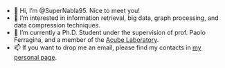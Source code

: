 - 👋 Hi, I’m @SuperNabla95. Nice to meet you!
- 👀 I’m interested in information retrieval, big data, graph processing, and data compression techniques.
- 🌱 I’m currently a Ph.D. Student under the supervision of prof. Paolo Ferragina, and a member of the <a href="http://acube.di.unipi.it">Acube Laboratory</a>.
- 📫 If you want to drop me an email, please find my contacts in <a href="http://pages.di.unipi.it/tosoni">my personal page</a>.

<!---
SuperNabla95/SuperNabla95 is a ✨ special ✨ repository because its `README.md` (this file) appears on your GitHub profile.
You can click the Preview link to take a look at your changes.
--->
